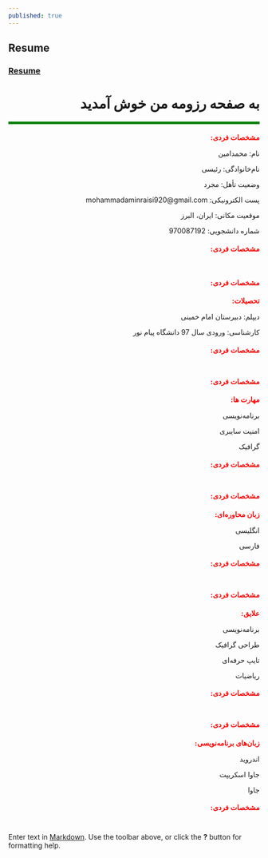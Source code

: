 ```yaml
---
published: true
---
```

## Resume
### [Resume](https://github.com/MohammadaminRaisi/PNU_3991_AR/blob/main/Theory-of-Languages-and-Machines/Resume/Resume.pdf "My Resume")

<h1 dir="rtl" >به صفحه رزومه من خوش آمدید</h1>

<hr style="height:5px;border-width:0;color:purple;background-color:green">

<h1 dir="rtl" style="color:red;font-family:tahoma; font-size:1em;">مشخصات فردی:</h1>
<p dir="rtl">نام: محمدامین </p>
<p dir="rtl">نام‌خانوادگی: رئیسی</p>
<p dir="rtl">وضعیت تأهل: مجرد</p>
<p dir="rtl">پست الکترونیکی: mohammadaminraisi920@gmail.com</p>
<p dir="rtl">موقعیت مکانی: ایران، البرز</p>
<p dir="rtl">شماره دانشجویی: 970087192</p>
<h1 dir="rtl" style="color:red;font-family:tahoma; font-size:1em;">مشخصات فردی:</h1>

​
<h1 dir="rtl" style="color:red;font-family:tahoma; font-size:1em;">مشخصات فردی:</h1>
<h1 dir="rtl" style="color:red;font-family:tahoma; font-size:1em;">تحصیلات:</h1>
<p dir="rtl">دیپلم: دبیرستان امام خمینی </p>
<p dir="rtl">کارشناسی: ورودی سال 97 دانشگاه پیام نور</p>
<h1 dir="rtl" style="color:red;font-family:tahoma; font-size:1em;">مشخصات فردی:</h1>
​
​
<h1 dir="rtl" style="color:red;font-family:tahoma; font-size:1em;">مشخصات فردی:</h1>
<h1 dir="rtl" style="color:red;font-family:tahoma; font-size:1em;">مهارت ها: </h1>
<p dir="rtl">برنامه‌نویسی</p>
<p dir="rtl">امنیت سایبری</p>
<p dir="rtl">گرافیک</p>
<h1 dir="rtl" style="color:red;font-family:tahoma; font-size:1em;">مشخصات فردی:</h1>
​
​
<h1 dir="rtl" style="color:red;font-family:tahoma; font-size:1em;">مشخصات فردی:</h1>
<h1 dir="rtl" style="color:red;font-family:tahoma; font-size:1em;">زبان محاوره‌ای:</h1>
<p dir="rtl">انگلیسی</p>
<p dir="rtl">فارسی</p>
<h1 dir="rtl" style="color:red;font-family:tahoma; font-size:1em;">مشخصات فردی:</h1>
​
​
<h1 dir="rtl" style="color:red;font-family:tahoma; font-size:1em;">مشخصات فردی:</h1>
<h1 dir="rtl" style="color:red;font-family:tahoma; font-size:1em;">علایق:</h1>
<p dir="rtl">برنامه‌نویسی</p>
<p dir="rtl">طراحی گرافیک</p>
<p dir="rtl">تایپ حرفه‌ای</p>
<p dir="rtl">ریاضیات </p>
<h1 dir="rtl" style="color:red;font-family:tahoma; font-size:1em;">مشخصات فردی:</h1>
​
​
<h1 dir="rtl" style="color:red;font-family:tahoma; font-size:1em;">مشخصات فردی:</h1>
<h1 dir="rtl" style="color:red;font-family:tahoma; font-size:1em;">زبان‌های برنامه‌نویسی: </h1>
<p dir="rtl">اندروید</p>
<p dir="rtl">جاوا اسکریپت</p>
<p dir="rtl">جاوا</p>
<h1 dir="rtl" style="color:red;font-family:tahoma; font-size:1em;">مشخصات فردی:</h1>
​
​

Enter text in [Markdown](http://daringfireball.net/projects/markdown/). Use the toolbar above, or click the **?** button for formatting help.

